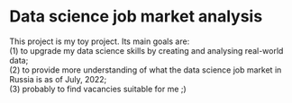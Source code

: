 # Data science job market analysis
This project is my toy project.
Its main goals are:  
(1) to upgrade my data science skills by creating and analysing real-world data;  
(2) to provide more understanding of what the data science job market in Russia is as of July, 2022;  
(3) probably to find vacancies suitable for me ;)
